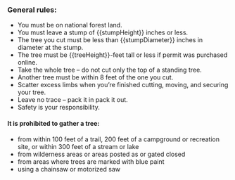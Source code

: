 ### General rules:

* You must be on national forest land.
* You must leave a stump of {{stumpHeight}} inches or less.
* The tree you cut must be less than {{stumpDiameter}} inches in diameter at the stump.
* The tree must be {{treeHeight}}-feet tall or less if permit was purchased online.
* Take the whole tree – do not cut only the top of a standing tree.
* Another tree must be within 8 feet of the one you cut.
* Scatter excess limbs when you’re finished cutting, moving, and securing your tree.
* Leave no trace – pack it in pack it out.
* Safety is your responsibility.


#### It is prohibited to gather a tree:

* from within 100 feet of a trail, 200 feet of a campground or recreation site, or within 300 feet of a stream or lake
* from wilderness areas or areas posted as or gated closed
* from areas where trees are marked with blue paint
* using a chainsaw or motorized saw

